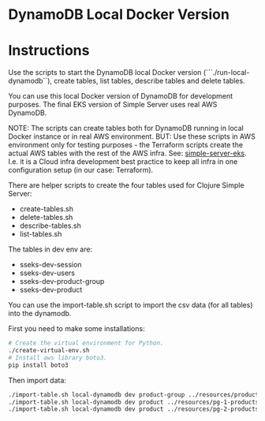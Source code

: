 # DynamoDB Local Docker Version

# Instructions

Use the scripts to start the DynamoDB local Docker version (```./run-local-dynamodb``), create tables, list tables, describe tables and delete tables. 

You can use this local Docker version of DynamoDB for development purposes. The final EKS version of Simple Server uses real AWS DynamoDB.

NOTE: The scripts can create tables both for DynamoDB running in local Docker instance or in real AWS environment. BUT: Use these scripts in AWS environment only for testing purposes - the Terraform scripts create the actual AWS tables with the rest of the AWS infra. See: [simple-server-eks](https://github.com/karimarttila/aws/tree/master/simple-server-eks). I.e. it is a Cloud infra development best practice to keep all infra in one configuration setup (in our case: Terraform).

There are helper scripts to create the four tables used for Clojure Simple Server:

- create-tables.sh
- delete-tables.sh
- describe-tables.sh
- list-tables.sh

The tables in dev env are:

- sseks-dev-session
- sseks-dev-users
- sseks-dev-product-group
- sseks-dev-product

You can use the import-table.sh script to import the csv data (for all tables) into the dynamodb.

First you need to make some installations:

```bash
# Create the virtual environment for Python.
./create-virtual-env.sh
# Install aws library boto3.
pip install boto3
```
Then import data:

```bash
./import-table.sh local-dynamodb dev product-group ../resources/product-groups.csv
./import-table.sh local-dynamodb dev product ../resources/pg-1-products.csv
./import-table.sh local-dynamodb dev product ../resources/pg-2-products.csv
```


